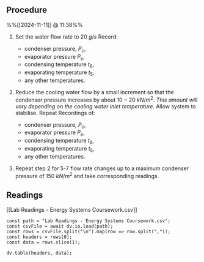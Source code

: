 
## Procedure
%%[[2024-11-11]] @ 11:38%%

1. Set the water flow rate to $20 \ g/s$
	Record: 
	- condenser pressure, $P_{c}$, 
	- evaporator pressure $P_{e}$, 
	- condensing temperature $t_{6}$, 
	- evaporating temperature $t_{5}$, 
	- any other temperatures.

2. Reduce the cooling water flow by a small increment so that the condenser pressure increases by about $10-20 \ kN/m^{2}$. 
	*This amount will vary depending on the cooling water inlet temperature.*
	Allow system to stabilise.
	Repeat Recordings of:
	- condenser pressure, $P_{c}$, 
	- evaporator pressure $P_{e}$, 
	- condensing temperature $t_{6}$, 
	- evaporating temperature $t_{5}$, 
	- any other temperatures.

3. Repeat step 2 for 5-7 flow rate changes up to a maximum condenser pressure of $150 \ kN/m^{2}$ and take corresponding readings.

## Readings

[[Lab Readings - Energy Systems Coursework.csv]]

```dataviewjs
const path = "Lab Readings - Energy Systems Coursework.csv";
const csvFile = await dv.io.load(path);
const rows = csvFile.split("\n").map(row => row.split(","));
const headers = rows[0];
const data = rows.slice(1);

dv.table(headers, data);
```

